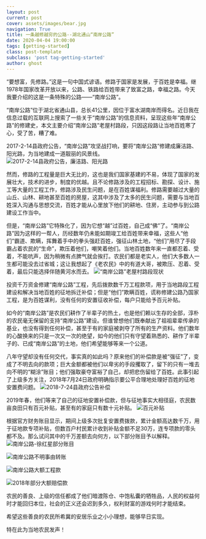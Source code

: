 ```yaml
---
layout: post
current: post
cover: assets/images/bear.jpg
navigation: True
title: 一条越修越穷的公路--湖北通山“南岸公路”
date: 2020-04-04 19:00:00
tags: [getting-started]
class: post-template
subclass: 'post tag-getting-started'
author: ghost
---
```


“要想富，先修路。”这是一句中国式谚语。修路于国家是发展，于百姓是幸福。继1978年国家改革开放以来，公路、铁路给百姓带来了致富之路，幸福之路。今天我要介绍的这是一条特殊的公路——“南岸公路”。

“南岸公路”位于湖北省通山县，总长41公里，因位于富水湖南岸而得名。近日我在信息过载的互联网上搜索了一些关于“南岸公路”的信息资料，呈现这些年“南岸公路”的修建史，本文主要介绍“南岸公路”老屋村路段，只因这段路让当地百姓寒了心，受了苦，糟了难。

2017-2-14县政府公告，“南岸公路”攻坚战打响，要将“南岸公路”修建成廉洁路、阳光路，为当地建成一道靓丽的风景线。
![2017-2-14县政府公告，廉洁路、阳光路](http://pb3.pstatp.com/large/pgc-image/b5c5b377c6864dbda1499f27ea04ba30)

然而，修路的工程量是巨大无比的，这也是我们国家基建的不易，体现了国家的发展壮大，技术的进步，制度的优越。且不论修路涉及的工程招标、勘探、设计、施工等大量的工程工作，修路涉及民生问题，是在百姓谋福利。修路需要越过大量的山丘、山林、耕地甚至百姓的房屋，这其中涉及了太多的民生问题，需要与当地百姓深入沟通与思想交流，百姓才能从心里放下他们的耕地、住房，主动参与到公路建设工作当中。

但是，“南岸公路”它特殊化了，因为它想“越”过百姓，自己成“佛”了。“南岸公路”因为这样的一帮人，历经数年仍未能如期竣工给百姓带来幸福，这些人“他们”霸道、欺瞒，挥舞着手中的拳头强赶百姓，强征山林土地，“他们”用尽了手段霸占着农民的“生命”，欺压着他们，嘲笑着他们。当地百姓数年来一直都忍着、受着，不能吭声，因为稍微有点脾气就会挨打。农民们都是老实人，他们大多数人一生都可能没去过省城；这让我想起了《老农民》中的有道大哥，被欺压、忍着、受着，最后只能选择伴随黄河水而去。
![“南岸公路”老屋村路段现状](http://pb3.pstatp.com/large/pgc-image/ac4a7764f4fd47959b011fbc7c16fbed)

投资千万资金修建“南岸公路”工程，先后拨款数千万工程款项，用于当地路段工程建设和解决当地百姓的征地拆迁补偿；但是“他们”欺瞒百姓，谎称修建公路乃国家工程，是为百姓谋利，没有任何的安置征收补偿，每户只能给予百元补贴。

如今的“南岸公路”是农民们耕作了半辈子的热土，也是他们赖以生存的全部，淳朴的农民毫无保留的支持“南岸公路”建设。但谁曾想他们既奉献出了祖祖辈辈传承的基业，也没有得到任何补偿，甚至于有的家庭被剥夺了所有的生产资料。他们数年的心酸换来的只是一次又一次的绝望，如今的他们只有守望着熟悉的、耕作了半辈子的、已成“南岸公路”的土地，他们希望能够等来一个公道。

八年守望却没有任何交代，事实真的如此吗？原来他们的补偿款是被“强征”了，变成了不明去向的款项；巨大金额都被他们以卑劣的手段攫取了，留下的只有一堆去向不明的“糊涂”账目；他们强取豪夺富裕了自己，却把悲伤留给了百姓。此事引起了上级多方关注，2018年7月24日政府明确指示要公平合理地处理好百姓的征地安置费问题。
![2018-7-24县政府公告补偿](http://pb3.pstatp.com/large/pgc-image/1499546ebdc94e519e298a765fae82b0)

2019年春，他们等来了自己的征地安置补偿款，但与征地事实大相径庭，农民数亩良田只有百元补贴，甚至有的家庭只有数十元补贴。
![百元补贴](http://pb3.pstatp.com/large/pgc-image/0575abec62c34374b874f2f6670abb2c)

根据官方财务账目显示，期间上级多次批复安置费拨款，累计金额高达数千万，用于征地款专项补贴，但数百户村民累计收到补贴金额不足30万，连专项款的零头都不及。那么试问其中的千万差额去向何方，以下部分账目予以解释。
![南岸公路-徐红星部分账目](http://pb3.pstatp.com/large/pgc-image/3785e8a90cef4ac8a6fbca8313c71750)

![南岸公路不明事由转账](http://pb3.pstatp.com/large/pgc-image/3caabb7a3bf14e99afbd9e49fe3d1a2b)

![南岸公路大额工程款](http://pb3.pstatp.com/large/pgc-image/5e864a894d2a4b1eb3252d2a03b95673)

![2018年部分大额赔偿款](http://pb3.pstatp.com/large/pgc-image/29f32bbeff7d4309ae59c7d001fa6062)

农民的善良、上级的信任都成了他们暗渡陈仓、中饱私囊的牺牲品，人民的权益何时才能回归本位，社会的正义还会迟到多久，权利财富的游戏何时才能结束。

希望这些善良的农民所希冀的安居乐业之小小理想，能够早日实现。

特在此为当地农民发声！
